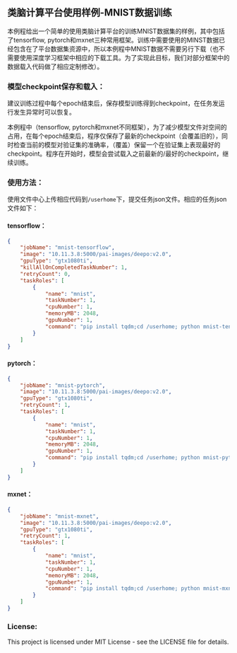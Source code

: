 ## 类脑计算平台使用样例-MNIST数据训练

本例程给出一个简单的使用类脑计算平台的训练MNIST数据集的样例，其中包括了tensorflow, pytorch和mxnet三种常用框架。训练中需要使用的MINST数据已经包含在了平台数据集资源中，所以本例程中MNIST数据不需要另行下载（也不需要使用深度学习框架中相应的下载工具。为了实现此目标，我们对部分框架中的数据载入代码做了相应定制修改）。



### 模型checkpoint保存和载入：

建议训练过程中每个epoch结束后，保存模型训练得到checkpoint，在任务发运行发生异常时可以恢复。

本例程中（tensorflow, pytorch和mxnet不同框架），为了减少模型文件对空间的占用，在每个epoch结束后，程序仅保存了最新的checkpoint（会覆盖旧的），同时检查当前的模型对验证集的准确率，（覆盖）保留一个在验证集上表现最好的checkpoint。程序在开始时，模型会尝试载入之前最新的/最好的checkpoint，继续训练。



### 使用方法：

使用文件中心上传相应代码到`/userhome`下，提交任务json文件。相应的任务json文件如下：



#### tensorflow：

```json
{
    "jobName": "mnist-tensorflow",
    "image": "10.11.3.8:5000/pai-images/deepo:v2.0",
    "gpuType": "gtx1080ti",
    "killAllOnCompletedTaskNumber": 1,
    "retryCount": 0,
    "taskRoles": [
        {
            "name": "mnist",
            "taskNumber": 1,
            "cpuNumber": 1,
            "memoryMB": 2048,
            "gpuNumber": 1,
            "command": "pip install tqdm;cd /userhome; python mnist-tensorflow.py"
        }
    ]
}
```



#### pytorch：

```json
{
    "jobName": "mnist-pytorch",
    "image": "10.11.3.8:5000/pai-images/deepo:v2.0",
    "gpuType": "gtx1080ti",
    "retryCount": 1,
    "taskRoles": [
        {
            "name": "mnist",
            "taskNumber": 1,
            "cpuNumber": 1,
            "memoryMB": 2048,
            "gpuNumber": 1,
            "command": "pip install tqdm;cd /userhome; python mnist-pytorch.py"
        }
    ]
}
```



#### mxnet：

```json
{
    "jobName": "mnist-mxnet",
    "image": "10.11.3.8:5000/pai-images/deepo:v2.0",
    "gpuType": "gtx1080ti",
    "retryCount": 1,
    "taskRoles": [
        {
            "name": "mnist",
            "taskNumber": 1,
            "cpuNumber": 1,
            "memoryMB": 2048,
            "gpuNumber": 1,
            "command": "pip install tqdm;cd /userhome; python mnist-mxnet.py"
        }
    ]
}
```



### License:

This project is licensed under MIT License - see the LICENSE file for details.





